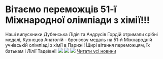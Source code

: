
# Вітаємо переможців 51-ї Міжнародної олімпіади з хімії!!!
Наші випускники Дубенська Лідія та Андрусів Гордій отримали срібні медалі, Кузнєцов Анатолій - бронзову медаль на 51-й Міжнародній учнівській олімпіаді з хімії в Парижі!
Щирі вітання переможцям, їх батькам і Лілії Тадеївні!
![](/images/вітаємо-переможців-51-ї-міжнародної-олімпіади-з-хімії/chim1.jpg)
![](/images/вітаємо-переможців-51-ї-міжнародної-олімпіади-з-хімії/chim3.jpg)
![](/images/вітаємо-переможців-51-ї-міжнародної-олімпіади-з-хімії/chim2.jpg)
[Читати усі новини](/news)
       